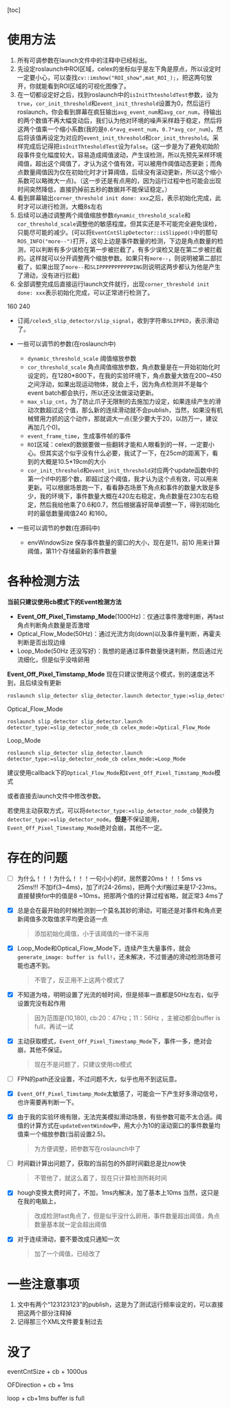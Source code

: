 [toc]

# 使用方法

1. 所有可调参数在launch文件中的注释中已经标出。
2. 先设定roslaunch中ROI区域，celex的坐标似乎是左下角是原点，所以设定时一定要小心，可以查找`cv::imshow("ROI_show",mat_ROI_);`，把这两句放开，你就能看到ROI区域的可视化图像了。
3. 在一切都设定好之后，找到roslaunch中的`isInitThtesholdTest`参数，设为`true`，`cor_init_threshold`和`event_init_threshold`设置为0，然后运行roslaunch，你会看到屏幕在疯狂输出`avg_event_num`和`avg_cor_num`，待输出的两个数值不再大幅变动后，我们认为他对环境的噪声采样趋于稳定，然后将这两个值乘一个缩小系数(我的是`0.6*avg_event_num`，`0.7*avg_cor_num`)，然后将该值再设定为对应的`event_init_threshold`和`cor_init_threshold`。采样完成后记得把`isInitThtesholdTest`设为`false`。(这一步是为了避免初始阶段事件变化幅度较大，容易造成阈值波动，产生误检测，所以先预先采样环境阈值，超出这个阈值了，才认为这个值有效，可以被用作阈值动态更新；而角点数量阈值因为仅在初始化时才计算阈值，后续没有滚动更新，所以这个缩小系数可以略微大一点)。（这一步还是有点用的，因为运行过程中也可能会出现时间突然降低，直接扔掉前五秒的数据并不能保证稳定。）
4. 看到屏幕输出`corner_threshold init done: xxx`之后，表示初始化完成，此时才可以进行检测，大概8s左右
5. 后续可以通过调整两个阈值缩放参数`dynamic_threshold_scale`和`cor_threshold_scale`调整他的敏感程度。但其实还是不可能完全避免误检，只能尽可能的减少。(可以将`EventCntSlipDetector::isSlipped()`中的那句`ROS_INFO("more--")`打开，这句上边是事件数量的检测，下边是角点数量的检测，可以判断有多少误检在第一步被拦截了，有多少误检又是在第二步被拦截的。这样就可以分开调整两个缩放参数。如果只有`more--`，则说明被第二部拦截了，如果出现了`more--`和`SLIPPPPPPPPPPPING`则说明这两步都认为他是产生了滑动，没有进行拦截)
6. 全部调整完成后直接运行launch文件就行，出现`corner_threshold init done: xxx`表示初始化完成，可以正常进行检测了。

160 240

- 订阅`/celex5_slip_detector/slip_signal`，收到字符串`SLIPPED`，表示滑动了。

- 一些可以调节的参数(在roslaunch中)

  - `dynamic_threshold_scale` 阈值缩放参数
  - `cor_threshold_scale` 角点阈值缩放参数，角点数量是在一开始初始化时设定的，在1280*800下，在我的实验环境下，角点数量大致在200~450之间浮动，如果出现运动物体，就会上千，因为角点检测并不是每个event batch都会执行，所以还没法做滚动更新。
  - `max_slip_cnt`，为了防止爪子无限制的去施加力设定，如果连续产生的滑动次数超过这个值，那么新的连续滑动就不会publish，当然，如果没有机械臂用力抓的这个动作，那就调大一点(至少要大于20，以防万一，建议再加几个0)。
  - `event_frame_time`，生成事件帧的事件
  - `ROI`区域：celex的数据要做一些翻转才能和人眼看到的一样，一定要小心。但其实这个似乎没有什么必要，我试了一下，在25cm的距离下，看到的大概是10.5*19cm的大小
  - `cor_init_threshold`和`event_init_threshold`对应两个update函数中的第一个if中的那个数，即超过这个阈值，我才认为这个点有效，可以用来更新。可以根据场景跑一下，看看静态场景下角点和事件的数量大致是多少，我的环境下，事件数量大概在420左右稳定，角点数量在230左右稳定，然后我给他乘了0.6和0.7，然后根据喜好简单调整一下，得到初始化时的最低数量阈值240 和160。

- 一些可以调节的参数(在源码中)

  - envWindowSize 保存事件数量的窗口的大小，现在是11，前10 用来计算阈值，第11个存储最新的事件数量

# 各种检测方法

**当前只建议使用cb模式下的Event检测方法**

- **Event_Off_Pixel_Timstamp_Mode**(1000Hz)：仅通过事件激增判断，再fast角点判断角点数量是否激增
- Optical_Flow_Mode(50Hz)：通过光流方向(down)以及事件量判断，再霍夫判断是否出现边缘
- Loop_Mode(50Hz 还没写好)：我想的是通过事件数量快速判断，然后通过光流细化，但是似乎没啥卵用

**Event_Off_Pixel_Timstamp_Mode** 现在只建议使用这个模式，别的速度达不到，且后续没有更新

```bash
roslaunch slip_detector slip_detector.launch detector_type:=slip_detector_node_cb celex_mode:=Event_Off_Pixel_Timestamp_Mode
```

Optical_Flow_Mode

```
roslaunch slip_detector slip_detector.launch detector_type:=slip_detector_node_cb celex_mode:=Optical_Flow_Mode
```

Loop_Mode

```
roslaunch slip_detector slip_detector.launch detector_type:=slip_detector_node_cb celex_mode:=Loop_Mode
```

建议使用callback下的`Optical_Flow_Mode`和`Event_Off_Pixel_Timstamp_Mode`模式

或者直接去launch文件中修改参数。



若使用主动获取方式，可以将`detector_type:=slip_detector_node_cb`替换为`detector_type:=slip_detector_node`。**但是**不保证能用，`Event_Off_Pixel_Timestamp_Mode`绝对会崩，其他不一定。



# 存在的问题

- [ ] 为什么！！！为什么！！！一句小小的if，居然要20ms！！！5ms vs 25ms!!! 不加if(3~4ms)，加了if(24-26ms)，把两个大if搬过来是17-23ms。直接替换for中的值是8 ~10ms，把那两个值的计算过程省略，就正常3 4ms了

- [x] 总是会在最开始的时候检测到一个莫名其妙的滑动，可能还是对事件和角点更新阈值多次取值求平均更合适一点

    > 添加初始化阈值，小于该阈值的一律不采用

- [x] Loop_Mode和Optical_Flow_Mode下，连续产生大量事件，就会`generate_image: buffer is full!`，还未解决，不过普通的滑动检测场景可能也遇不到。

    > 不管了，反正用不上这两个模式了

- [x] 不知道为啥，明明设置了光流的帧时间，但是频率一直都是50Hz左右，似乎设置完没有起作用

	>因为范围是(10,180), cb:20：47Hz；11：56Hz ，主被动都会buffer is full，再试一试

- [x] 主动获取模式，`Event_Off_Pixel_Timestamp_Mode`下，事件一多，绝对会崩，其他不保证。

    >现在不是问题了，只建议使用cb模式

- [ ] FPN的path还没设置，不过问题不大，似乎也用不到这玩意。

- [x] `Event_Off_Pixel_Timstamp_Mode`太敏感了，可能会一下产生好多滑动信号，也许需要再判断一下。

- [x] 由于我的实验环境有限，无法完美模拟滑动场景，有些参数可能不太合适。阈值的计算方式在`updateEventWindow`中，用大小为10的滚动窗口的事件数量均值乘一个缩放参数(当前设置2.5)。

    >为方便调整，把参数写在roslaunch中了

- [ ] 时间戳计算出问题了，获取的当前包的外部时间戳总是比now快

  >不管他了，就这么着了，现在只计算检测所耗时间

- [x] hough变换太费时间了，不加，1ms内解决，加了基本上10ms 当然，这只是在我的电脑上，

  > 改成检测fast角点了，但是似乎没什么卵用，事件数量超出阈值，角点数量基本就一定会超出阈值

- [x] 对于连续滑动，要不要改成只通知一次

  >加了一个阈值，已经改了





# 一些注意事项

1. 文中有两个“123123123”的publish，这是为了测试运行频率设定的，可以直接把这两个部分注释掉
2. 记得那三个XML文件要复制过去



# 没了

eventCntSize + cb + 1000us

OFDirection + cb + 1ms

loop + cb+1ms buffer is full













